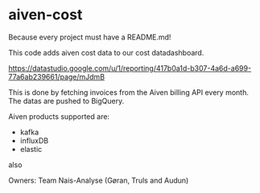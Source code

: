 # aiven-cost

Because every project must have a README.md!

This code adds aiven cost data to our cost datadashboard.

https://datastudio.google.com/u/1/reporting/417b0a1d-b307-4a6d-a699-77a6ab239661/page/mJdmB

This is done by fetching invoices from the Aiven billing API every month. The datas are pushed to BigQuery.

Aiven products supported are: 
- kafka
- influxDB
- elastic

also

Owners:
 Team Nais-Analyse (Gøran, Truls and Audun)
